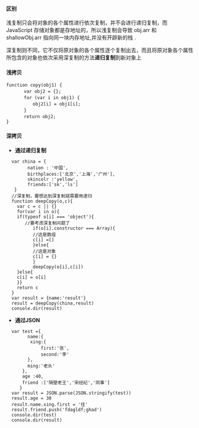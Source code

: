 #### 区别

浅复制只会将对象的各个属性进行依次复制，并不会进行递归复制，而 JavaScript 存储对象都是存地址的，所以浅复制会导致 obj.arr 和 shallowObj.arr 指向同一块内存地址,并没有开辟新的栈 .

深复制则不同，它不仅将原对象的各个属性逐个复制出去，而且将原对象各个属性所包含的对象也依次采用深复制的方法**递归复制**到新对象上

#### 浅拷贝

```
function copy(obj1) {
　　　　var obj2 = {};
　　　　for (var i in obj1) {
　　　　　　obj2[i] = obj1[i];
　　　　}
　　　　return obj2;
}
```

#### 深拷贝

* **通过递归复制**

```
  var china = {
	  	nation : '中国',
	  	birthplaces:['北京','上海','广州'],
	  	skincolr :'yellow',
	  	friends:['sk','ls']
   }
  //深复制，要想达到深复制就需要用递归
  function deepCopy(o,c){
    var c = c || {}
    for(var i in o){
    if(typeof o[i] === 'object'){
  	   //要考虑深复制问题了
          if(o[i].constructor === Array){
          //这是数组
          c[i] =[]
          }else{
          //这是对象
          c[i] = {}
          }
          deepCopy(o[i],c[i])
    }else{
	c[i] = o[i]
    }}
    return c
  }
  var result = {name:'result'}
  result = deepCopy(china,result)
  console.dir(result)
```

* **通过JSON**

```
  var test ={
	  	name:{
	  	 xing:{ 
	  	     first:'张',
	  	     second:'李'
	  	},
	  	ming:'老头'
	  },
	  age :40,
	  friend :['隔壁老王','宋经纪','同事']
	 }
  var result = JSON.parse(JSON.stringify(test))
  result.age = 30
  result.name.xing.first = '往'
  result.friend.push('fdagldf;ghad')
  console.dir(test)
  console.dir(result)
```



